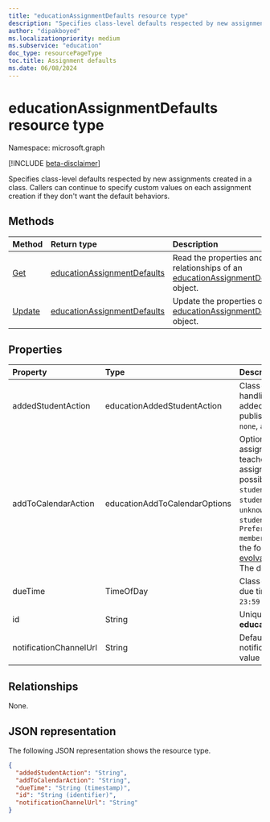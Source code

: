```yaml
---
title: "educationAssignmentDefaults resource type"
description: "Specifies class-level defaults respected by new assignments created in a class."
author: "dipakboyed"
ms.localizationpriority: medium
ms.subservice: "education"
doc_type: resourcePageType
toc.title: Assignment defaults
ms.date: 06/08/2024
---
```


# educationAssignmentDefaults resource type

Namespace: microsoft.graph

[!INCLUDE [beta-disclaimer](../../includes/beta-disclaimer.md)]

Specifies class-level defaults respected by new assignments created in a class. Callers can continue to specify custom values on each assignment creation if they don't want the default behaviors.

## Methods
|Method|Return type|Description|
|:---|:---|:---|
|[Get](../api/educationassignmentdefaults-get.md)|[educationAssignmentDefaults](../resources/educationassignmentdefaults.md)|Read the properties and relationships of an [educationAssignmentDefaults](../resources/educationassignmentdefaults.md) object.|
|[Update](../api/educationassignmentdefaults-update.md)|[educationAssignmentDefaults](../resources/educationassignmentdefaults.md)|Update the properties of an [educationAssignmentDefaults](../resources/educationassignmentdefaults.md) object.|

## Properties
|Property|Type|Description|
|:---|:---|:---|
|addedStudentAction|educationAddedStudentAction|Class-level default behavior for handling students who are added after the assignment is published. Possible values are: `none`, `assignIfOpen`.|
|addToCalendarAction| educationAddToCalendarOptions|Optional field to control adding assignments to students' and teachers' calendars when the assignment is published. The possible values are: `none`, `studentsAndPublisher`, `studentsAndTeamOwners`, `unknownFutureValue`, and `studentsOnly`. You must use the `Prefer: include-unknown-enum-members` request header to get the following value(s) in this [evolvable enum](/graph/best-practices-concept#handling-future-members-in-evolvable-enumerations): `studentsOnly`. The default value is `none`.|
|dueTime|TimeOfDay|Class-level default value for due time field. Default value is `23:59:00`.|
|id|String|Unique identifier for the **educationAssignmentDefaults**.|
|notificationChannelUrl|String|Default Teams channel to which notifications are sent. Default value is `null`.|

## Relationships
None.

## JSON representation
The following JSON representation shows the resource type.
<!-- {
  "blockType": "resource",
  "keyProperty": "id",
  "@odata.type": "microsoft.graph.educationAssignmentDefaults",
  "openType": false
}
-->
``` json
{
  "addedStudentAction": "String",
  "addToCalendarAction": "String",  
  "dueTime": "String (timestamp)",
  "id": "String (identifier)",
  "notificationChannelUrl": "String"
}
```

